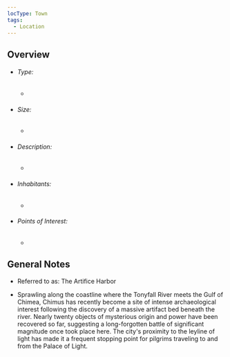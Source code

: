 ```yaml
---
locType: Town
tags:
  - Location
---
```

## Overview
- ###### Type:  
	- 
- ###### Size:
	- 
- ###### Description: 
	- 
- ###### Inhabitants:
	- 
- ###### Points of Interest:
	- 

## General Notes
- Referred to as: The Artifice Harbor

- Sprawling along the coastline where the Tonyfall River meets the Gulf of Chimea, Chimus has recently become a site of intense archaeological interest following the discovery of a massive artifact bed beneath the river. Nearly twenty objects of mysterious origin and power have been recovered so far, suggesting a long-forgotten battle of significant magnitude once took place here. The city's proximity to the leyline of light has made it a frequent stopping point for pilgrims traveling to and from the Palace of Light.
